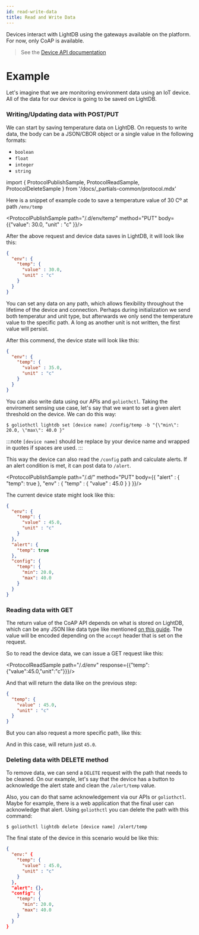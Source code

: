 ```yaml
---
id: read-write-data
title: Read and Write Data
---
```


Devices interact with LightDB using the gateways available on the platform. For now, only CoAP is available.

> See the [Device API documentation](/reference/device-api/api-docs/lightdb)

# Example

Let's imagine that we are monitoring environment data using an IoT device. All of the data for our device is going to be saved on LightDB.

### Writing/Updating data with POST/PUT

We can start by saving temperature data on LightDB. On requests to write data, the body can be a JSON/CBOR object or a single value in the following formats:

- `boolean`
- `float`
- `integer`
- `string`

import { ProtocolPublishSample, ProtocolReadSample, ProtocolDeleteSample } from '/docs/_partials-common/protocol.mdx'

Here is a snippet of example code to save a temperature value of 30 Cº at path `/env/temp`

<ProtocolPublishSample path="/.d/env/temp" method="PUT" body={{"value": 30.0, "unit" : "c" }}/>

After the above request and device data saves in LightDB, it will look like this:

```json
{
  "env": {
    "temp": {
      "value" : 30.0,
      "unit" : "c"
    }
  }
}
```

You can set any data on any path, which allows flexibility throughout the lifetime of the device and connection. Perhaps during initialization we send both temperatur and unit type, but afterwards we only send the temperature value to the specific path. A long as another unit is not written, the first value will persist.

<ProtocolPublishSample path="/.d/env/temp/value" method="PUT" body={35.0}/>

After this commend, the device state will look like this:

```json
{
  "env": {
    "temp": {
      "value" : 35.0,
      "unit" : "c"
    }
  }
}
```

You can also write data using our APIs and `goliothctl`. Taking the enviroment sensing use case, let's say that we want to set a given alert threshold on the device. We can do this way:

```
$ goliothctl lightdb set [device name] /config/temp -b "{\"min\": 20.0, \"max\": 40.0 }"
```

:::note
`[device name]` should be replace by your device name and wrapped in quotes if spaces are used.
:::

This way the device can also read the `/config` path and calculate alerts. If an alert condition is met, it can post data to `/alert`.

<ProtocolPublishSample path="/.d/" method="PUT" body={{ "alert" : { "temp": true }, "env" : { "temp" : { "value" : 45.0 } } }}/>

The current device state might look like this:

```json
{
  "env": {
    "temp": {
      "value" : 45.0,
      "unit" : "c"
    }
  },
  "alert": {
    "temp": true
  },
  "config": {
    "temp": {
      "min": 20.0,
      "max": 40.0
    }
  }
}
```

### Reading data with GET

The return value of the CoAP API depends on what is stored on LightDB, which can be any JSON like data type like mentioned [on this guide](./structure-data). The value will be encoded depending on the `accept` header that is set on the request.

So to read the device data, we can issue a GET request like this:

<ProtocolReadSample path="/.d/env" response={{"temp":{"value":45.0,"unit":"c"}}}/>

And that will return the data like on the previous step:

```json
{
  "temp": {
    "value" : 45.0,
    "unit" : "c"
  }
}
```

But you can also request a more specific path, like this:

<ProtocolReadSample path="/.d/env/temp/value" response={45.0}/>

And in this case, will return just `45.0`.

### Deleting data with DELETE method

To remove data, we can send a `DELETE` request with the path that needs to be cleaned. On our example, let's say that the device has a button to acknowledge the alert state and clean the `/alert/temp` value.

<ProtocolDeleteSample path="/.d/alert/temp" />

Also, you can do that same acknowledgement via our APIs or `goliothctl`. Maybe for example, there is a web application that the final user can acknowledge that alert. Using `goliothctl` you can delete the path with this command:

```
$ goliothctl lightdb delete [device name] /alert/temp
```

The final state of the device in this scenario would be like this:

```json
{
  "env:" {
    "temp": {
      "value" : 45.0,
      "unit" : "c"
    }
  },
  "alert": {},
  "config": {
    "temp": {
      "min": 20.0,
      "max": 40.0
    }
  }
}
```
